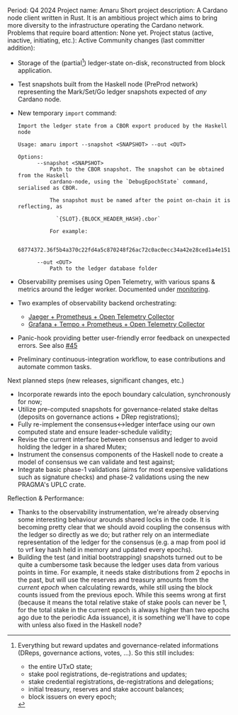 Period: Q4 2024
Project name: Amaru
Short project description: A Cardano node client written in Rust. It is an ambitious project which aims to bring more diversity to the infrastructure operating the Cardano network.
Problems that require board attention: None yet.
Project status (active, inactive, initiating, etc.): Active
Community changes (last committer addition):

- Storage of the (partial[^1]) ledger-state on-disk, reconstructed from block application.
- Test snapshots built from the Haskell node (PreProd network) representing the Mark/Set/Go ledger snapshots expected of _any_ Cardano node.
- New temporary `import` command:

  ```
  Import the ledger state from a CBOR export produced by the Haskell node

  Usage: amaru import --snapshot <SNAPSHOT> --out <OUT>

  Options:
        --snapshot <SNAPSHOT>
            Path to the CBOR snapshot. The snapshot can be obtained from the Haskell
            cardano-node, using the `DebugEpochState` command, serialised as CBOR.

            The snapshot must be named after the point on-chain it is reflecting, as

              `{SLOT}.{BLOCK_HEADER_HASH}.cbor`

            For example:

              68774372.36f5b4a370c22fd4a5c870248f26ac72c0ac0ecc34a42e28ced1a4e15136efa4.cbor

        --out <OUT>
            Path to the ledger database folder
  ```

- Observability premises using Open Telemetry, with various spans & metrics around the ledger worker. Documented under [monitoring](https://github.com/pragma-org/amaru/tree/main/monitoring).

- Two examples of observability backend orchestrating:

  - [Jaeger + Prometheus + Open Telemetry Collector](https://github.com/pragma-org/amaru/tree/main/monitoring/jaeger#jaeger--prometheus)
  - [Grafana + Tempo + Prometheus + Open Telemetry Collector](https://github.com/pragma-org/amaru/tree/main/monitoring/grafana-tempo#grafana--tempo--prometheus)

- Panic-hook providing better user-friendly error feedback on unexpected errors. See also [#45](https://github.com/pragma-org/amaru/pull/45)

- Preliminary continuous-integration workflow, to ease contributions and automate common tasks.

Next planned steps (new releases, significant changes, etc.)

- Incorporate rewards into the epoch boundary calculation, synchronously for now;
- Utilize pre-computed snapshots for governance-related stake deltas (deposits on governance actions + DRep registrations);
- Fully re-implement the consensus<->ledger interface using our own computed state and ensure leader-schedule validity;
- Revise the current interface between consensus and ledger to avoid holding the ledger in a shared Mutex;
- Instrument the consensus components of the Haskell node to create a model of consensus we can validate and test against;
- Integrate basic phase-1 validations (aims for most expensive validations such as signature checks) and phase-2 validations using the new PRAGMA's UPLC crate.

Reflection & Performance:

- Thanks to the observability instrumentation, we're already observing some interesting behaviour arounds shared locks in the code. It is becoming pretty clear that we should avoid coupling the consensus with the ledger so directly as we do; but rather rely on an intermediate representation of the ledger for the consensus (e.g. a map from pool id to vrf key hash held in memory and updated every epochs).
- Building the test (and initial bootstrapping) snapshots turned out to be quite a cumbersome task because the ledger uses data from various points in time. For example, it needs stake distributions from 2 epochs in the past, but will use the reserves and treasury amounts from the _current epoch_ when calculating rewards, while still using the block counts issued from the previous epoch. While this seems wrong at first (because it means the total relative stake of stake pools can never be 1, for the total stake in the current epoch is always higher than two epochs ago due to the periodic Ada issuance), it is something we'll have to cope with unless also fixed in the Haskell node?

[^1]:
    Everything but reward updates and governance-related informations (DReps, governance actions, votes, ...). So this still includes:

    - the entire UTxO state;
    - stake pool registrations, de-registrations and updates;
    - stake credential registrations, de-registrations and delegations;
    - initial treasury, reserves and stake account balances;
    - block issuers on every epoch;

